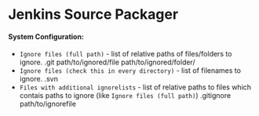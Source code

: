 # Jenkins Source Packager

#### System Configuration:
* ``Ignore files (full path)`` - list of relative paths of files/folders to ignore.
    .git
    path/to/ignored/file
    path/to/ignored/folder/
* ``Ignore files (check this in every directory)`` - list of filenames to ignore.
    .svn
* ``Files with additional ignorelists`` - list of relative paths to files which contais paths to ignore (like ``Ignore files (full path)``)
    .gitignore
    path/to/ignorefile
